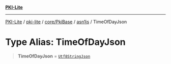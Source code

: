 [**PKI-Lite**](../../../../../../README.md)

---

[PKI-Lite](../../../../../../README.md) / [pki-lite](../../../../../README.md) / [core/PkiBase](../../../README.md) / [asn1js](../README.md) / TimeOfDayJson

# Type Alias: TimeOfDayJson

> **TimeOfDayJson** = [`Utf8StringJson`](Utf8StringJson.md)
